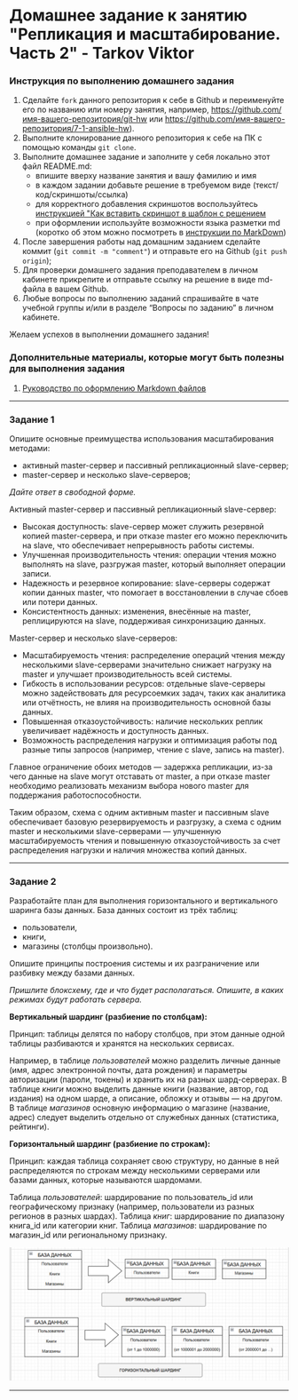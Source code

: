 # Домашнее задание к занятию "Репликация и масштабирование. Часть 2" - Tarkov Viktor


### Инструкция по выполнению домашнего задания

   1. Сделайте `fork` данного репозитория к себе в Github и переименуйте его по названию или номеру занятия, например, https://github.com/имя-вашего-репозитория/git-hw или  https://github.com/имя-вашего-репозитория/7-1-ansible-hw).
   2. Выполните клонирование данного репозитория к себе на ПК с помощью команды `git clone`.
   3. Выполните домашнее задание и заполните у себя локально этот файл README.md:
      - впишите вверху название занятия и вашу фамилию и имя
      - в каждом задании добавьте решение в требуемом виде (текст/код/скриншоты/ссылка)
      - для корректного добавления скриншотов воспользуйтесь [инструкцией "Как вставить скриншот в шаблон с решением](https://github.com/netology-code/sys-pattern-homework/blob/main/screen-instruction.md)
      - при оформлении используйте возможности языка разметки md (коротко об этом можно посмотреть в [инструкции  по MarkDown](https://github.com/netology-code/sys-pattern-homework/blob/main/md-instruction.md))
   4. После завершения работы над домашним заданием сделайте коммит (`git commit -m "comment"`) и отправьте его на Github (`git push origin`);
   5. Для проверки домашнего задания преподавателем в личном кабинете прикрепите и отправьте ссылку на решение в виде md-файла в вашем Github.
   6. Любые вопросы по выполнению заданий спрашивайте в чате учебной группы и/или в разделе “Вопросы по заданию” в личном кабинете.
   
Желаем успехов в выполнении домашнего задания!
   
### Дополнительные материалы, которые могут быть полезны для выполнения задания

1. [Руководство по оформлению Markdown файлов](https://gist.github.com/Jekins/2bf2d0638163f1294637#Code)

---

### Задание 1

Опишите основные преимущества использования масштабирования методами:

   - активный master-сервер и пассивный репликационный slave-сервер;
   - master-сервер и несколько slave-серверов;

*Дайте ответ в свободной форме.*

Активный master-сервер и пассивный репликационный slave-сервер:

   - Высокая доступность: slave-сервер может служить резервной копией master-сервера, и при отказе master его можно переключить на slave, что обеспечивает непрерывность работы системы.
   - Улучшенная производительность чтения: операции чтения можно выполнять на slave, разгружая master, который выполняет операции записи.
   - Надежность и резервное копирование: slave-серверы содержат копии данных master, что помогает в восстановлении в случае сбоев или потери данных.
   - Консистентность данных: изменения, внесённые на master, реплицируются на slave, поддерживая синхронизацию данных.

Master-сервер и несколько slave-серверов:

   - Масштабируемость чтения: распределение операций чтения между несколькими slave-серверами значительно снижает нагрузку на master и улучшает производительность всей системы.
   - Гибкость в использовании ресурсов: отдельные slave-серверы можно задействовать для ресурсоемких задач, таких как аналитика или отчётность, не влияя на производительность основной базы данных.
   - Повышенная отказоустойчивость: наличие нескольких реплик увеличивает надёжность и доступность данных.
   - Возможность распределения нагрузки и оптимизация работы под разные типы запросов (например, чтение с slave, запись на master).

Главное ограничение обоих методов — задержка репликации, из-за чего данные на slave могут отставать от master, а при отказе master необходимо реализовать механизм выбора нового master для поддержания работоспособности.

Таким образом, схема с одним активным master и пассивным slave обеспечивает базовую резервируемость и разгрузку, а схема с одним master и несколькими slave-серверами — улучшенную масштабируемость чтения и повышенную отказоустойчивость за счет распределения нагрузки и наличия множества копий данных.

---

### Задание 2

Разработайте план для выполнения горизонтального и вертикального шаринга базы данных. База данных состоит из трёх таблиц:

   - пользователи,
   - книги,
   - магазины (столбцы произвольно).

Опишите принципы построения системы и их разграничение или разбивку между базами данных.

*Пришлите блоксхему, где и что будет располагаться. Опишите, в каких режимах будут работать сервера.*

**Вертикальный шардинг (разбиение по столбцам):**

Принцип: таблицы делятся по набору столбцов, при этом данные одной таблицы разбиваются и хранятся на нескольких сервисах.

Например, в таблице *пользователей* можно разделить личные данные (имя, адрес электронной почты, дата рождения) и параметры авторизации (пароли, токены) и хранить их на разных шард-серверах.
В таблице *книги* можно выделить данные книги (название, автор, год издания) на одном шарде, а описание, обложку и отзывы — на другом.
В таблице *магазинов* основную информацию о магазине (название, адрес) следует выделить отдельно от служебных данных (статистика, рейтинги).

**Горизонтальный шардинг (разбиение по строкам):**

Принцип: каждая таблица сохраняет свою структуру, но данные в ней распределяются по строкам между несколькими серверами или базами данных, которые называются шардомами.

Таблица *пользователей*: шардирование по пользователь_id или географическому признаку (например, пользователи из разных регионов в разных шардах).
Таблица *книг*: шардирование по диапазону книга_id или категории книг.
Таблица *магазинов*: шардирование по магазин_id или региональному признаку.

![1](img/200.png)


---

